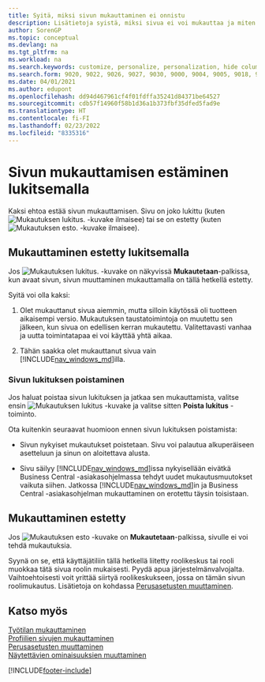 ```yaml
---
title: Syitä, miksi sivun mukauttaminen ei onnistu
description: Lisätietoja syistä, miksi sivua ei voi mukauttaa ja miten sivun lukituksen voi avata mukauttamista varten.
author: SorenGP
ms.topic: conceptual
ms.devlang: na
ms.tgt_pltfrm: na
ms.workload: na
ms.search.keywords: customize, personalize, personalization, hide columns, remove fields, move fields
ms.search.form: 9020, 9022, 9026, 9027, 9030, 9000, 9004, 9005, 9018, 9006, 9007, 9010, 9016, 9017
ms.date: 04/01/2021
ms.author: edupont
ms.openlocfilehash: dd94d467961cf4f01fdffa35241d84371be64527
ms.sourcegitcommit: cdb57f14960f58b1d36a1b373fbf35dfed5fad9e
ms.translationtype: HT
ms.contentlocale: fi-FI
ms.lasthandoff: 02/23/2022
ms.locfileid: "8335316"
---
```

# <a name="why-a-page-is-locked-from-personalization"></a>Sivun mukauttamisen estäminen lukitsemalla

Kaksi ehtoa estää sivun mukauttamisen. Sivu on joko lukittu (kuten ![Mukautuksen lukitus.](media/personalization-lock-icon.png "Mukautuksen lukitus") -kuvake ilmaisee) tai se on estetty (kuten ![Mukautuksen esto.](media/personalization-blocked-icon.png "Mukauttaminen estetty") -kuvake ilmaisee).

## <a name="locked-from-personalizing"></a>Mukauttaminen estetty lukitsemalla

Jos ![Mukautuksen lukitus.](media/personalization-lock-icon.png "Mukautuksen lukitus") -kuvake on näkyvissä **Mukautetaan**-palkissa, kun avaat sivun, sivun muuttaminen mukauttamalla on tällä hetkellä estetty.

<!-- This is because we changed the way personalization works behind the scenes since the last time that you personalized the page. Unfortunately, the old way and new of doing things do not work together.

The page currently includes the last personalization changes that you made. If you want to continue personalizing the page, then you can choose the lock icon and then **Unlock**. Just be aware that if you choose to unlock the page, the current personalization of the page will be cleared, and you will have to start from scratch.
-->

Syitä voi olla kaksi:

1. Olet mukauttanut sivua aiemmin, mutta silloin käytössä oli tuotteen aikaisempi versio. Mukautuksen taustatoimintoja on muutettu sen jälkeen, kun sivua on edellisen kerran mukautettu. Valitettavasti vanhaa ja uutta toimintatapaa ei voi käyttää yhtä aikaa.

2. Tähän saakka olet mukauttanut sivua vain [!INCLUDE[nav_windows_md](includes/nav_windows_md.md)]illa.

### <a name="unlocking-the-page"></a>Sivun lukituksen poistaminen

Jos haluat poistaa sivun lukituksen ja jatkaa sen mukauttamista, valitse ensin ![Mukautuksen lukitus](media/personalization-lock-icon.png "Mukautuksen lukitus") -kuvake ja valitse sitten **Poista lukitus** -toiminto.  

Ota kuitenkin seuraavat huomioon ennen sivun lukituksen poistamista:

- Sivun nykyiset mukautukset poistetaan. Sivu voi palautua alkuperäiseen asetteluun ja sinun on aloitettava alusta.

- Sivu säilyy [!INCLUDE[nav_windows_md](includes/nav_windows_md.md)]issa nykyisellään eivätkä Business Central -asiakasohjelmassa tehdyt uudet mukautusmuutokset vaikuta siihen. Jatkossa [!INCLUDE[nav_windows_md](includes/nav_windows_md.md)]in ja Business Central -asiakasohjelman mukauttaminen on erotettu täysin toisistaan.

## <a name="blocked-from-personalizing"></a>Mukauttaminen estetty

Jos ![Mukautuksen esto](media/personalization-blocked-icon.png "Mukauttaminen estetty") -kuvake on **Mukautetaan**-palkissa, sivulle ei voi tehdä mukautuksia.

<!-- Only text is translated, so removing this image for non-English UX reasons.  ![Personalize blocked.](media/personalization-blocked.png "Personalize lock") -->

Syynä on se, että käyttäjätiliin tällä hetkellä liitetty roolikeskus tai rooli muokkaa tätä sivua roolin mukaisesti. Pyydä apua järjestelmänvalvojalta. Vaihtoehtoisesti voit yrittää siirtyä roolikeskukseen, jossa on tämän sivun roolimukautus. Lisätietoja on kohdassa [Perusasetusten muuttaminen](ui-change-basic-settings.md).

## <a name="see-also"></a>Katso myös
[Työtilan mukauttaminen](ui-personalization-user.md)  
[Profiilien sivujen mukauttaminen](ui-personalization-manage.md)  
[Perusasetusten muuttaminen](ui-change-basic-settings.md)  
[Näytettävien ominaisuuksien muuttaminen](ui-experiences.md)  


[!INCLUDE[footer-include](includes/footer-banner.md)]
